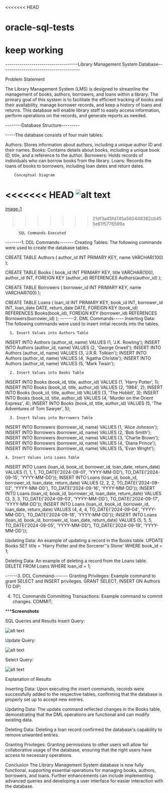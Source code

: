<<<<<<< HEAD
# oracle-sql-tests
keep working
=======
------------------------------------Library Management System Database---------------------------------------

   Problem Statement

The Library Management System (LMS) is designed to streamline the management of books, authors, borrowers, and loans within a library. The primary goal of this system is to facilitate the efficient tracking of books and their availability, manage borrower records, and keep a history of loans and returns. This database will enable library staff to easily access information, perform operations on the records, and generate reports as needed.

--------Database Structure---------

 -----The database consists of four main tables:

Authors: Stores information about authors, including a unique author ID and their names.
Books: Contains details about books, including a unique book ID, title, and a reference to the author.
Borrowers: Holds records of individuals who can borrow books from the library.
Loans: Records the loans of books to borrowers, including loan dates and return dates.

        Conceptual Diagram

<<<<<<< HEAD
  ![alt text](image-5.png)
=======
   [image-1](https://github.com/user-attachments/assets/caf4ceea-fb42-473d-bcaa-58d908a769d8)

>>>>>>> 21df3a45fd745a560448382cb455e61f5776599a

          SQL Commands Executed
--------1. DDL Commands-------
Creating Tables:
 The following commands were used to create the database tables.

CREATE TABLE Authors (
    author_id INT PRIMARY KEY,
    name VARCHAR(100)
);

CREATE TABLE Books (
    book_id INT PRIMARY KEY,
    title VARCHAR(100),
    author_id INT,
    FOREIGN KEY (author_id) REFERENCES Authors(author_id)
);

CREATE TABLE Borrowers (
    borrower_id INT PRIMARY KEY,
    name VARCHAR(100)
);

CREATE TABLE Loans (
    loan_id INT PRIMARY KEY,
    book_id INT,
    borrower_id INT,
    loan_date DATE,
    return_date DATE,
    FOREIGN KEY (book_id) REFERENCES Books(book_id),
    FOREIGN KEY (borrower_id) REFERENCES Borrowers(borrower_id)
);
-------2. DML Commands-----
Inserting Data: 
The following commands were used to insert initial records into the tables.

      1. Insert Values into Authors Table

INSERT INTO Authors (author_id, name) VALUES (1, 'J.K. Rowling');
INSERT INTO Authors (author_id, name) VALUES (2, 'George Orwell');
INSERT INTO Authors (author_id, name) VALUES (3, 'J.R.R. Tolkien');
INSERT INTO Authors (author_id, name) VALUES (4, 'Agatha Christie');
INSERT INTO Authors (author_id, name) VALUES (5, 'Mark Twain');

      2. Insert Values into Books Table

INSERT INTO Books (book_id, title, author_id) VALUES (1, 'Harry Potter', 1);
INSERT INTO Books (book_id, title, author_id) VALUES (2, '1984', 2);
INSERT INTO Books (book_id, title, author_id) VALUES (3, 'The Hobbit', 3);
INSERT INTO Books (book_id, title, author_id) VALUES (4, 'Murder on the Orient Express', 4);
INSERT INTO Books (book_id, title, author_id) VALUES (5, 'The Adventures of Tom Sawyer', 5);

      3. Insert Values into Borrowers Table
  
INSERT INTO Borrowers (borrower_id, name) VALUES (1, 'Alice Johnson');
INSERT INTO Borrowers (borrower_id, name) VALUES (2, 'Bob Smith');
INSERT INTO Borrowers (borrower_id, name) VALUES (3, 'Charlie Brown');
INSERT INTO Borrowers (borrower_id, name) VALUES (4, 'Diana Prince');
INSERT INTO Borrowers (borrower_id, name) VALUES (5, 'Evan Wright');

    4. Insert Values into Loans Table

INSERT INTO Loans (loan_id, book_id, borrower_id, loan_date, return_date) 
VALUES (1, 1, 1, TO_DATE('2024-09-01', 'YYYY-MM-DD'), TO_DATE('2024-09-15', 'YYYY-MM-DD'));
INSERT INTO Loans (loan_id, book_id, borrower_id, loan_date, return_date) 
VALUES (2, 2, 2, TO_DATE('2024-09-02', 'YYYY-MM-DD'), TO_DATE('2024-09-16', 'YYYY-MM-DD'));
INSERT INTO Loans (loan_id, book_id, borrower_id, loan_date, return_date) 
VALUES (3, 3, 3, TO_DATE('2024-09-03', 'YYYY-MM-DD'), TO_DATE('2024-09-17', 'YYYY-MM-DD'));
INSERT INTO Loans (loan_id, book_id, borrower_id, loan_date, return_date) 
VALUES (4, 4, 4, TO_DATE('2024-09-04', 'YYYY-MM-DD'), TO_DATE('2024-09-18', 'YYYY-MM-DD'));
INSERT INTO Loans (loan_id, book_id, borrower_id, loan_date, return_date) 
VALUES (5, 5, 5, TO_DATE('2024-09-05', 'YYYY-MM-DD'), TO_DATE('2024-09-19', 'YYYY-MM-DD'));

Updating Data: 
An example of updating a record in the Books table.
UPDATE Books SET title = 'Harry Potter and the Sorcerer''s Stone' WHERE book_id = 1;

Deleting Data: 
An example of deleting a record from the Loans table.
DELETE FROM Loans WHERE loan_id = 1;

------3. DCL Command-------
Granting Privileges: 
Example command to grant SELECT and INSERT privileges.
GRANT SELECT, INSERT ON Authors TO DIP;

4. TCL Commands
Committing Transactions: Example command to commit changes.
COMMIT;

*******Screenshots****

SQL Queries and Results
Insert Query:

![alt text](image-2.png)

Update Query:

![alt text](image-3.png)

Select Query:

![alt text](image-4.png)

Explanation of Results

Inserting Data: Upon executing the insert commands, records were successfully added to the respective tables, confirming that the database is properly set up to accept new entries.

Updating Data: The update command reflected changes in the Books table, demonstrating that the DML operations are functional and can modify existing data.

Deleting Data: Deleting a loan record confirmed the database's capability to remove unwanted entries.

Granting Privileges: Granting permissions to other users will allow for collaborative usage of the database, ensuring that the right users have access to necessary operations.

Conclusion
The Library Management System database is now fully functional, supporting essential operations for managing books, authors, borrowers, and loans. Further enhancements can include implementing advanced queries and developing a user interface for easier interaction with the database.


